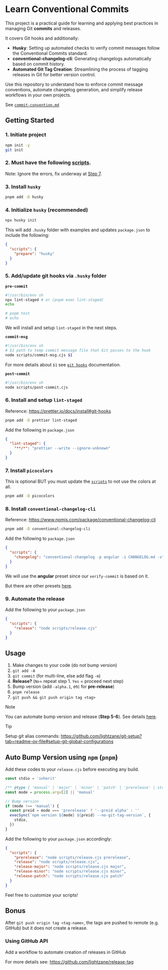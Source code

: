 # Learn Conventional Commits

This project is a practical guide for learning and applying best practices in managing Git **commits** and releases.

It covers Git hooks and additionally:

- **Husky**: Setting up automated checks to verify commit messages follow the Conventional Commits standard.
- **conventional-changelog-cli**: Generating changelogs automatically based on commit history.
- **Automated Git Tag Creation**: Streamlining the process of tagging releases in Git for better version control.

Use this repository to understand how to enforce commit message conventions, automate changelog generation, and simplify release workflows in your own projects.

See [`commit-convention.md`](./.github/commit-convention.md)

## Getting Started

### 1. Initiate project

```bash
npm init -y
git init
```

### 2. Must have the following [scripts](./scripts/).

Note: Ignore the errors, fix underway at [Step 7](#7-install-picocolors).

### 3. Install `husky`

```bash
pnpm add -D husky
```

### 4. Initialize `husky` (recommended)

```bash
npx husky init
```

This will add `.husky` folder with examples
and updates `package.json` to include the following:

```json
{
  "scripts": {
    "prepare": "husky"
  }
}
```

### 5. Add/update git hooks via `.husky` folder

**`pre-commit`**

```sh
#!/usr/bin/env sh
npx lint-staged # or (pnpm exec lint-staged)
echo

# pnpm test
# echo
```

We will install and setup `lint-staged` in the next steps.

**`commit-msg`**

```sh
#!/usr/bin/env sh
# $1 path to temp commit message file that Git passes to the hook
node scripts/commit-msg.cjs $1
```

For more details about `$1` see [`git hooks`](https://git-scm.com/book/en/v2/Customizing-Git-Git-Hooks) documentation.

**`post-commit`**

```sh
#!/usr/bin/env sh
node scripts/post-commit.cjs
```

### 6. Install and setup `lint-staged`

Reference: <https://prettier.io/docs/install#git-hooks>

```sh
pnpm add -D prettier lint-staged
```

Add the following in `package.json`

```json
{
  "lint-staged": {
    "**/*": "prettier --write --ignore-unknown"
  }
}
```

### 7. Install `picocolors`

This is optional BUT you must update the [`scripts`](./scripts/verify-commit.cjs) to not use the colors at all.

```sh
pnpm add -D picocolors
```

### 8. Install `conventional-changelog-cli`

Reference: <https://www.npmjs.com/package/conventional-changelog-cli>

```sh
pnpm add -D conventional-changelog-cli
```

Add the following to `package.json`

```json
{
  "scripts": {
    "changelog": "conventional-changelog -p angular -i CHANGELOG.md -s"
  }
}
```

We will use the **angular** preset since our `verify-commit` is based on it.

But there are other presets [here](https://github.com/conventional-changelog/conventional-changelog/tree/master/packages).

### 9. Automate the release

Add the following to your `package.json`

```json
{
  "scripts": {
    "release": "node scripts/release.cjs"
  }
}
```

## Usage

1. Make changes to your code (do not bump version)
2. `git add -A`
3. `git commit` (for multi-line, else add flag `-m`)
4. **Release?** (`No`= repeat step 1. `Yes` = proceed next step)
5. Bump version (add `-alpha.1`, etc for **pre-release**)
6. `pnpm release`
7. `git push && git push origin tag <tag>`

> [!NOTE]
> You can automate bump version and release (**Step 5-6**). See details [here](#auto-bump-version-using-npm-pnpm).

> [!TIP]
> Setup git alias commands: <https://github.com/lightzane/git-setup?tab=readme-ov-file#setup-git-global-configurations>

## Auto Bump Version using `npm` (`pnpm`)

Add these codes to your `release.cjs` before executing any build.

```cjs
const stdio = 'inherit'

/** @type { 'manual' | 'major' | 'minor' | 'patch' | 'prerelease' | string } */
const mode = process.argv[2] || 'manual'

// Bump version
if (mode !== 'manual') {
  const preid = mode === 'prerelease' ? '--preid alpha' : ''
  execSync(`npm version ${mode} ${preid} --no-git-tag-version`, {
    stdio,
  })
}
```

Add the following to your `package.json` accordingly:

```json
{
  "scripts": {
    "prerelease": "node scripts/release.cjs prerelease",
    "release": "node scripts/release.cjs",
    "release-major": "node scripts/release.cjs major",
    "release-minor": "node scripts/release.cjs minor",
    "release-patch": "node scripts/release.cjs patch"
  }
}
```

Feel free to customize your scripts!

## Bonus

After `git push origin tag <tag-name>`, the tags are pushed to remote (e.g. GitHub)
but it does not create a release.

### Using GitHub API

Add a workflow to automate creation of releases in GitHub

For more details see: <https://github.com/lightzane/release-tag>
